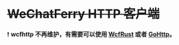 # ~~WeChatFerry HTTP 客户端~~

❗ **wcfhttp 不再维护，有需要可以使用 [WcfRust](https://github.com/lich0821/wcf-client-rust) 或者 [GoHttp](clients/gohttp/README.md)。**
